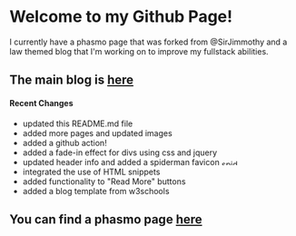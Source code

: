 # Welcome to my Github Page!
I currently have a phasmo page that was forked from @SirJimmothy and a law themed blog that I'm working on to improve my fullstack abilities.

## The main blog is [here](https://zencane.github.io/blog/main.html)
#### Recent Changes
- updated this README.md file
- added more pages and updated images
- added a github action!
- added a fade-in effect for divs using css and jquery
- updated header info and added a spiderman favicon <img src="https://i.pinimg.com/originals/d9/20/be/d920beb65bf3d8aa02df63371f122815.jpg" alt="spiderman" width="30" height="10"/>
- integrated the use of HTML snippets
- added functionality to "Read More" buttons
- added a blog template from w3schools

## You can find a phasmo page [here](https://zencane.github.io/phasmo)

